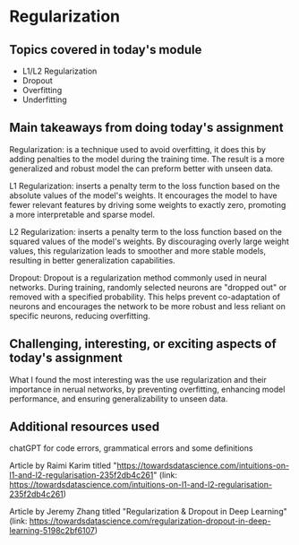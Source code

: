 # Regularization

## Topics covered in today's module
* L1/L2 Regularization
* Dropout
* Overfitting
* Underfitting

## Main takeaways from doing today's assignment
Regularization: is a technique used to avoid overfitting, it does this by adding penalties to the model during the training time. The result is a more generalized and robust model the can preform better with unseen data.

L1 Regularization: inserts a penalty term to the loss function based on the absolute values of the model's weights. It encourages the model to have fewer relevant features by driving some weights to exactly zero, promoting a more interpretable and sparse model.

L2 Regularization: inserts a penalty term to the loss function based on the squared values of the model's weights. By discouraging overly large weight values, this regularization leads to smoother and more stable models, resulting in better generalization capabilities.

Dropout: Dropout is a regularization method commonly used in neural networks. During training, randomly selected neurons are "dropped out" or removed with a specified probability. This helps prevent co-adaptation of neurons and encourages the network to be more robust and less reliant on specific neurons, reducing overfitting.

## Challenging, interesting, or exciting aspects of today's assignment
What I found the most interesting was the use regularization and their importance in nerual networks, by preventing overfitting, enhancing model performance, and ensuring generalizability to unseen data.

## Additional resources used 
chatGPT for code errors, grammatical errors and some definitions

Article by Raimi Karim titled "https://towardsdatascience.com/intuitions-on-l1-and-l2-regularisation-235f2db4c261" (link: https://towardsdatascience.com/intuitions-on-l1-and-l2-regularisation-235f2db4c261)

Article by Jeremy Zhang titled "Regularization & Dropout in Deep Learning" (link: https://towardsdatascience.com/regularization-dropout-in-deep-learning-5198c2bf6107) 
